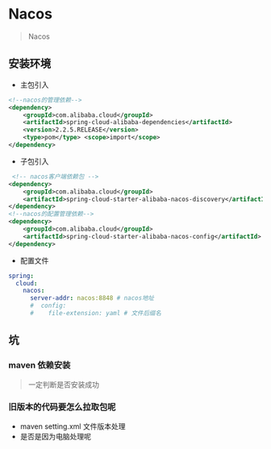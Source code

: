 # Nacos

> Nacos

## 安装环境

- 主包引入

```xml
<!--nacos的管理依赖-->
<dependency>
    <groupId>com.alibaba.cloud</groupId>
    <artifactId>spring-cloud-alibaba-dependencies</artifactId>
    <version>2.2.5.RELEASE</version>
    <type>pom</type> <scope>import</scope>
</dependency>
```

- 子包引入

```xml
 <!-- nacos客户端依赖包 -->
<dependency>
    <groupId>com.alibaba.cloud</groupId>
    <artifactId>spring-cloud-starter-alibaba-nacos-discovery</artifactId>
</dependency>
<!--nacos的配置管理依赖-->
<dependency>
    <groupId>com.alibaba.cloud</groupId>
    <artifactId>spring-cloud-starter-alibaba-nacos-config</artifactId>
</dependency>
```

- 配置文件

```yml
spring:
  cloud:
    nacos:
      server-addr: nacos:8848 # nacos地址
      #  config:
      #    file-extension: yaml # 文件后缀名
```

## 坑

### maven 依赖安装

> 一定判断是否安装成功

### 旧版本的代码要怎么拉取包呢

- maven setting.xml 文件版本处理
- 是否是因为电脑处理呢
